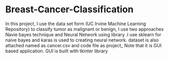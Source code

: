 # Breast-Cancer-Classification
In this project, I use the data set form (UC Irvine Machine Learning Repository) to classify tumor as malignant or benign, I use two approaches Navie bayes technique and Neural Network using library .I use sklearn for naive bayes and karas is used to creating neural network.
dataset is also attached named as cancer.csv and code file as project_
Note that it is GUI based application.
GUI is built with tkinter library 
